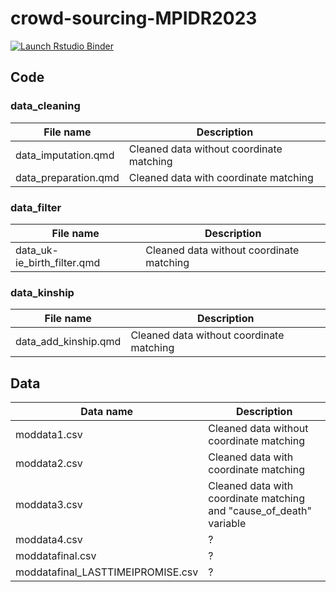 # crowd-sourcing-MPIDR2023

<!-- badges: start -->
[![Launch Rstudio Binder](http://mybinder.org/badge_logo.svg)](https://mybinder.org/v2/gh/olayabucaro/crowd-sourcing-MPIDR2023/master?urlpath=rstudio)
<!-- badges: end -->


## Code

### data_cleaning

| File name   | Description |
| ----------- | ----------- |
| data_imputation.qmd    | Cleaned data without coordinate matching |
| data_preparation.qmd    | Cleaned data with coordinate matching |

### data_filter

| File name   | Description |
| ----------- | ----------- |
| data_uk-ie_birth_filter.qmd    | Cleaned data without coordinate matching |


### data_kinship

| File name   | Description |
| ----------- | ----------- |
|data_add_kinship.qmd   | Cleaned data without coordinate matching |


## Data

| Data name   | Description |
| ----------- | ----------- |
| moddata1.csv    | Cleaned data without coordinate matching |
| moddata2.csv    | Cleaned data with coordinate matching |
| moddata3.csv    | Cleaned data with coordinate matching and "cause_of_death" variable |
| moddata4.csv    | ? |
| moddatafinal.csv | ? |
| moddatafinal_LASTTIMEIPROMISE.csv   | ? |
